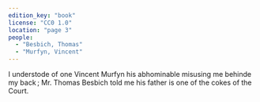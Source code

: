 ```yaml
---
edition_key: "book"
license: "CC0 1.0"
location: "page 3"
people:
  - "Besbich, Thomas"
  - "Murfyn, Vincent"
---
```

I
understode of one Vincent Murfyn his abhominable misusing me
behinde my back ; Mr. Thomas Besbich told me his father is one
of the cokes of the Court.
